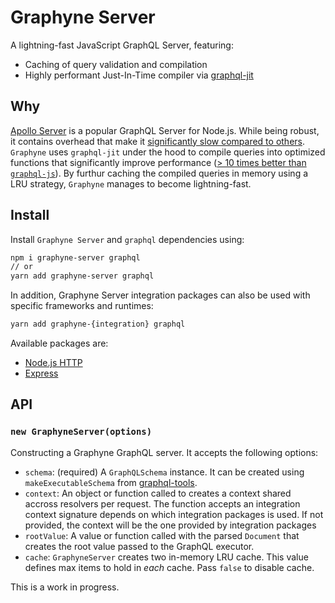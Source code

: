 # Graphyne Server

A lightning-fast JavaScript GraphQL Server, featuring:

- Caching of query validation and compilation
- Highly performant Just-In-Time compiler via [graphql-jit](https://github.com/zalando-incubator/graphql-jit)

## Why

[Apollo Server](https://github.com/apollographql/apollo-server) is a popular GraphQL Server for Node.js. While being robust, it contains overhead that make it [significantly slow compared to others](https://github.com/benawad/node-graphql-benchmarks). `Graphyne` uses `graphql-jit` under the hood to compile queries into optimized functions that significantly improve performance ([> 10 times better than `graphql-js`](https://github.com/zalando-incubator/graphql-jit#benchmarks)). By furthur caching the compiled queries in memory using a LRU strategy, `Graphyne` manages to become lightning-fast.

## Install

Install `Graphyne Server` and `graphql` dependencies using:

```bash
npm i graphyne-server graphql
// or
yarn add graphyne-server graphql
```

In addition, Graphyne Server integration packages can also be used with specific frameworks and runtimes:

```bash
yarn add graphyne-{integration} graphql
```

Available packages are:

- [Node.js HTTP](packages/graphyne-server)
- [Express](packages/graphyne-express)

## API

### `new GraphyneServer(options)`

Constructing a Graphyne GraphQL server. It accepts the following options:

- `schema`: (required) A `GraphQLSchema` instance. It can be created using `makeExecutableSchema` from [graphql-tools](https://github.com/apollographql/graphql-tools).
- `context`: An object or function called to creates a context shared accross resolvers per request. The function accepts an integration context signature depends on which integration packages is used. If not provided, the context will be the one provided by integration packages
- `rootValue`: A value or function called with the parsed `Document` that creates the root value passed to the GraphQL executor.
- `cache`: `GraphyneServer` creates two in-memory LRU cache. This value defines max items to hold in *each* cache. Pass `false` to disable cache.

This is a work in progress.
